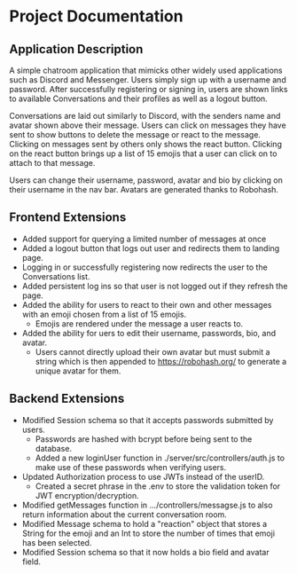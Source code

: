 # Project Documentation

## Application Description
A simple chatroom application that mimicks other widely used applications such as Discord and Messenger. Users simply sign up with a username and password. After successfully registering or signing in, users are shown links to available Conversations and their profiles as well as a logout button.

Conversations are laid out similarly to Discord, with the senders name and avatar shown above their message. Users can click on messages they have sent to show buttons to delete the message or react to the message. Clicking on messages sent by others only shows the react button. Clicking on the react button brings up a list of 15 emojis that a user can click on to attach to that message.

Users can change their username, password, avatar and bio by clicking on their username in the nav bar. Avatars are generated thanks to Robohash.

## Frontend Extensions
* Added support for querying a limited number of messages at once
* Added a logout button that logs out user and redirects them to landing page.
* Logging in or successfully registering now redirects the user to the Conversations list.
* Added persistent log ins so that user is not logged out if they refresh the page.
* Added the ability for users to react to their own and other messages with an emoji chosen from a list of 15 emojis.
    * Emojis are rendered under the message a user reacts to.
* Added the ability for uers to edit their username, passwords, bio, and avatar.
    * Users cannot directly upload their own avatar but must submit a string which is then appended to https://robohash.org/ to generate a unique avatar for them.

## Backend Extensions
* Modified Session schema so that it accepts passwords submitted by users.
    * Passwords are hashed with bcrypt before being sent to the database.
    * Added a new loginUser function in ./server/src/controllers/auth.js to make use of these passwords when verifying users.
* Updated Authorization process to use JWTs instead of the userID.
    * Created a secret phrase in the .env to store the validation token for JWT encryption/decryption.
* Modified getMessages function in .../controllers/messagse.js to also return information about the current conversation room.
* Modified Message schema to hold a "reaction" object that stores a String for the emoji and an Int to store the number of times that emoji has been selected.
* Modified Session schema so that it now holds a bio field and avatar field.